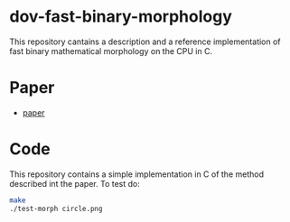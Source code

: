 # dov-fast-binary-morphology

This repository cantains a description and a reference implementation of fast binary mathematical morphology on the CPU in C.

# Paper

- [paper](paper.org)

# Code

This repository contains a simple implementation in C of the method described int the paper. To test do:

```sh
make
./test-morph circle.png
```



